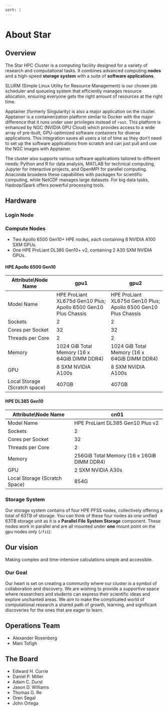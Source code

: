 ```yaml
---
sort: 1
---
```


# About Star

## Overview

The Star HPC Cluster is a computing facility designed for a variety of research and computational tasks. It combines advanced computing **nodes** and a high-speed **storage system** with a suite of **software applications**.

SLURM (Simple Linux Utility for Resource Management) is our chosen job scheduler and queueing system that efficiently manages resource allocation, ensuring everyone gets the right amount of resources at the right time. 

Apptainer (formerly Singularity) is also a major application on the cluster. Apptainer is a containerization platform similar to Docker with the major difference that it runs under user privileges instead of `root`. This platform is enhanced by NGC (NVIDIA GPU Cloud) which provides access to a wide array of pre-built, GPU-optimized software containers for diverse applications. This integration saves all users a lot of time as they don’t need to set up the software applications from scratch and can just pull and use the NGC images with Apptainer.

The cluster also supports various software applications tailored to different needs: Python and R for data analysis, MATLAB for technical computing, Jupyter for interactive projects, and OpenMPI for parallel computing. Anaconda broadens these capabilities with packages for scientific computing, while NetCDF manages large datasets. For big data tasks, Hadoop/Spark offers powerful processing tools.


## Hardware

### Login Node

### Compute Nodes

* Two Apollo 6500 Gen10+ HPE nodes, *each* containing 8 NVIDIA A100 SXM GPUs. 
* One HPE ProLiant DL385 Gen10+ v2, containing 2 A30 SXM NVIDIA GPUs.

#### HPE Apollo 6500 Gen10

| Attribute\Node Name          | gpu1                             | gpu2                             |
|------------------------|----------------------------------|----------------------------------|
| Model Name             | HPE ProLiant XL675d Gen10 Plus; Apollo 6500 Gen10 Plus Chassis | HPE ProLiant XL675d Gen10 Plus; Apollo 6500 Gen10 Plus Chassis |
| Sockets                | 2                                | 2                                |
| Cores per Socket       | 32                               | 32                               |
| Threads per Core       | 2                                | 2                                |
| Memory                 | 1024 GiB Total Memory (16 x 64GiB DIMM DDR4) | 1024 GiB Total Memory (16 x 64GiB DIMM DDR4) |
| GPU                    | 8 SXM NVIDIA A100s               | 8 SXM NVIDIA A100s               |
| Local Storage (Scratch space) | 407GB                       | 407GB                       |


#### HPE DL385 Gen10

| Attribute\Node Name              | cn01                                      |
|------------------------|-------------------------------------------|
| Model Name             | HPE ProLiant DL385 Gen10 Plus v2          |
| Sockets                | 2                                         |
| Cores per Socket       | 32                                        |
| Threads per Core       | 2                                         |
| Memory                 | 256GiB Total Memory (16 x 16GiB DIMM DDR4)|
| GPU                    | 2 SXM NVIDIA A30s                         | 
| Local Storage (Scratch Space)         | 854G                                      |

### Storage System
Our storage system contains of four HPE PFSS nodes, collectively offering a total of 63TB of storage. You can think of these four nodes as one unified 63TB storage unit as it is a **Parallel File System Storage** component. These nodes work in parallel and are all mounted under **one** mount point on the gpu nodes only (`/fs1`).

## Our vision

Making complex and time-intensive calculations simple and accessible.

### Our Goal

Our heart is set on creating a community where our cluster is a symbol of collaboration and discovery. We are wishing to provide a supportive space where researchers and students can express their scientific ideas and explore unchanted areas. We aim to make the complicated world of computational research a shared path of growth, learning, and significant discoveries for the ones that are eager to learn.


## Operations Team

* Alexander Rosenberg
* Mani Tofigh


## The Board

* Edward H. Currie
* Daniel P. Miller
* Adam C. Durst
* Jason D. Williams
* Thomas G. Re
* Oren Segal
* John Ortega
